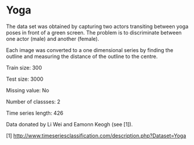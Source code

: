 # Yoga

The data set was obtained by capturing two actors transiting between yoga poses in front of a green screen. The problem is to discriminate between one actor (male) and another (female). 

Each image was converted to a one dimensional series by finding the outline and measuring the distance of the outline to the centre. 

Train size: 300

Test size: 3000

Missing value: No

Number of classses: 2

Time series length: 426

Data donated by Li Wei and Eamonn Keogh (see [1]).

[1] http://www.timeseriesclassification.com/description.php?Dataset=Yoga